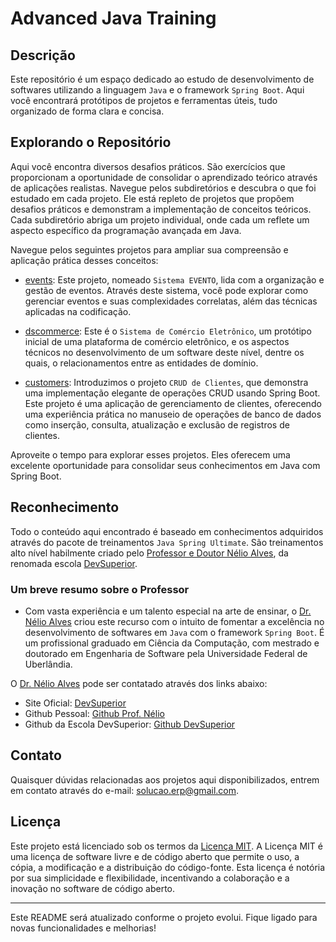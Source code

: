 # Advanced Java Training

## Descrição

Este repositório é um espaço dedicado ao estudo de desenvolvimento de softwares utilizando a linguagem `Java` e o framework `Spring Boot`. Aqui você encontrará protótipos de projetos e ferramentas úteis, tudo organizado de forma clara e concisa.

## Explorando o Repositório

Aqui você encontra diversos desafios práticos. São exercícios que proporcionam a oportunidade de consolidar o aprendizado teórico através de aplicações realistas. Navegue pelos subdiretórios e descubra o que foi estudado em cada projeto. Ele está repleto de projetos que propõem desafios práticos e demonstram a implementação de conceitos teóricos. Cada subdiretório abriga um projeto individual, onde cada um reflete um aspecto específico da programação avançada em Java.

Navegue pelos seguintes projetos para ampliar sua compreensão e aplicação prática desses conceitos:

- [events](https://github.com/solucaoerp/AdvancedJavaTraining/tree/main/events): Este projeto, nomeado `Sistema EVENTO`, lida com a organização e gestão de eventos. Através deste sistema, você pode explorar como gerenciar eventos e suas complexidades correlatas, além das técnicas aplicadas na codificação.

- [dscommerce](https://github.com/solucaoerp/AdvancedJavaTraining/tree/main/dscommerce): Este é o `Sistema de Comércio Eletrônico`, um protótipo inicial de uma plataforma de comércio eletrônico, e os aspectos técnicos no desenvolvimento de um software deste nível, dentre os quais, o relacionamentos entre as entidades de domínio.

- [customers](https://github.com/solucaoerp/AdvancedJavaTraining/tree/main/customers): Introduzimos o projeto `CRUD de Clientes`, que demonstra uma implementação elegante de operações CRUD usando Spring Boot. Este projeto é uma aplicação de gerenciamento de clientes, oferecendo uma experiência prática no manuseio de operações de banco de dados como inserção, consulta, atualização e exclusão de registros de clientes.

Aproveite o tempo para explorar esses projetos. Eles oferecem uma excelente oportunidade para consolidar seus conhecimentos em Java com Spring Boot.

## Reconhecimento

Todo o conteúdo aqui encontrado é baseado em conhecimentos adquiridos através do pacote de treinamentos `Java Spring Ultimate`. São treinamentos alto nível habilmente criado pelo [Professor e Doutor Nélio Alves](https://github.com/acenelio), da renomada escola [DevSuperior](https://github.com/devsuperior).

### Um breve resumo sobre o Professor

- Com vasta experiência e um talento especial na arte de ensinar, o [Dr. Nélio Alves](https://github.com/acenelio) criou este recurso com o intuito de fomentar a excelência no desenvolvimento de softwares em `Java` com o framework `Spring Boot`. É um profissional graduado em Ciência da Computação, com mestrado e doutorado em Engenharia de Software pela Universidade Federal de Uberlândia.

O [Dr. Nélio Alves](https://github.com/acenelio) pode ser contatado através dos links abaixo:

* Site Oficial: [DevSuperior](https://devsuperior.com.br)
* Github Pessoal: [Github Prof. Nélio](https://github.com/acenelio)
* Github da Escola DevSuperior: [Github DevSuperior](https://github.com/devsuperior)

## Contato

Quaisquer dúvidas relacionadas aos projetos aqui disponibilizados, entrem em contato através do e-mail: solucao.erp@gmail.com.

## Licença

Este projeto está licenciado sob os termos da [Licença MIT](https://opensource.org/licenses/MIT). A Licença MIT é uma licença de software livre e de código aberto que permite o uso, a cópia, a modificação e a distribuição do código-fonte. Esta licença é notória por sua simplicidade e flexibilidade, incentivando a colaboração e a inovação no software de código aberto.

---

Este README será atualizado conforme o projeto evolui. Fique ligado para novas funcionalidades e melhorias!